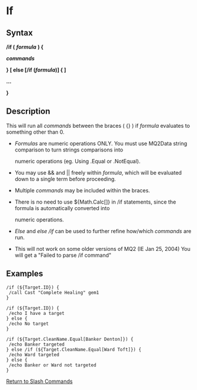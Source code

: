 # If

## Syntax

**/if \(** _**formula**_ **\) {**

_**commands**_

**} \[ else \[/if \(**_**formula**_**\)\] { \]**

**...**

**}**

## Description

This will run all _commands_ between the braces \( {} \) if _formula_ evaluates to something other than 0.

* _Formulas_ are numeric operations ONLY. You must use MQ2Data string comparison to turn strings comparisons into

  numeric operations \(eg. Using .Equal or .NotEqual\).

* You may use && and \|\| freely within _formula_, which will be evaluated down to a single term before proceeding.
* Multiple _commands_ may be included within the braces.
* There is no need to use ${Math.Calc\[\]} in /if statements, since the formula is automatically converted into

  numeric operations.

* _Else_ and _else /if_ can be used to further refine how/which _commands_ are run.
* This will not work on some older versions of MQ2 \(IE Jan 25, 2004\) You will get a "Failed to parse /if command"

## Examples

```text
/if (${Target.ID}) {
 /call Cast "Complete Healing" gem1
}

/if (${Target.ID}) {
 /echo I have a target
} else {
 /echo No target
}

/if (${Target.CleanName.Equal[Banker Denton]}) {
 /echo Banker targeted
} else /if (${Target.CleanName.Equal[Ward Toft]}) {
 /echo Ward targeted
} else {
 /echo Banker or Ward not targeted
}
```

[Return to Slash Commands](../slash-commands/)

